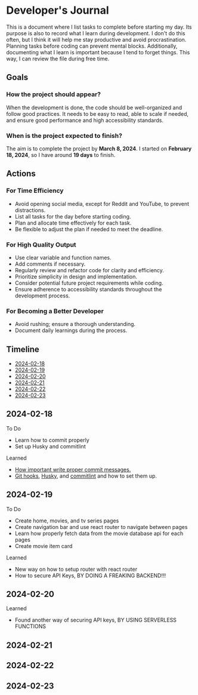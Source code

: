 # Developer's Journal

This is a document where I list tasks to complete before starting my day. Its purpose is also to record what I learn during development. I don't do this often, but I think it will help me stay productive and avoid procrastination. Planning tasks before coding can prevent mental blocks. Additionally, documenting what I learn is important because I tend to forget things. This way, I can review the file during free time.

## Goals

### How the project should appear?

When the development is done, the code should be well-organized and follow good practices. It needs to be easy to read, able to scale if needed, and ensure good performance and high accessibility standards.

### When is the project expected to finish?

The aim is to complete the project by **March 8, 2024**. I started on **February 18, 2024**, so I have around **19 days** to finish.

## Actions

### For Time Efficiency

- Avoid opening social media, except for Reddit and YouTube, to prevent distractions.
- List all tasks for the day before starting coding.
- Plan and allocate time effectively for each task.
- Be flexible to adjust the plan if needed to meet the deadline.

### For High Quality Output

- Use clear variable and function names.
- Add comments if necessary.
- Regularly review and refactor code for clarity and efficiency.
- Prioritize simplicity in design and implementation.
- Consider potential future project requirements while coding.
- Ensure adherence to accessibility standards throughout the development process.

### For Becoming a Better Developer

- Avoid rushing; ensure a thorough understanding.
- Document daily learnings during the process.

## Timeline

- [2024-02-18](#2024-02-18)
- [2024-02-19](#2024-02-19)
- [2024-02-20](#2024-02-20)
- [2024-02-21](#2024-02-21)
- [2024-02-22](#2024-02-22)
- [2024-02-23](#2024-02-23)

## 2024-02-18

To Do

- Learn how to commit properly
- Set up Husky and commitlint

Learned

- [How important write proper commit messages.](https://www.freecodecamp.org/news/how-to-use-commitlint-to-write-good-commit-messages/)
- [Git hooks](https://git-scm.com/book/en/v2/Customizing-Git-Git-Hooks), [Husky](https://typicode.github.io/husky/), and [commitlint](https://github.com/conventional-changelog/commitlint) and how to set them up.

## 2024-02-19

To Do

- Create home, movies, and tv series pages
- Create navigation bar and use react router to navigate between pages
- Learn how properly fetch data from the movie database api for each pages
- Create movie item card

Learned

- New way on how to setup router with react router
- How to secure API Keys, BY DOING A FREAKING BACKEND!!!

## 2024-02-20

Learned

- Found another way of securing API keys, BY USING SERVERLESS FUNCTIONS

## 2024-02-21

## 2024-02-22

## 2024-02-23
